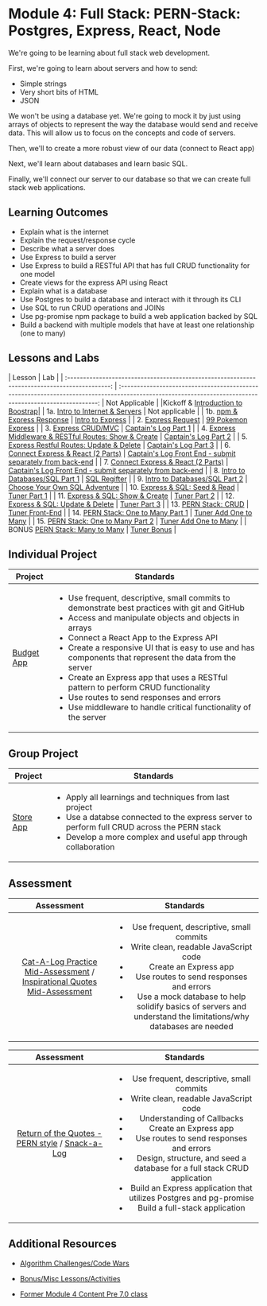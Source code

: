 # Module 4: Full Stack: PERN-Stack: Postgres, Express, React, Node

We're going to be learning about full stack web development.

First, we're going to learn about servers and how to send:

- Simple strings
- Very short bits of HTML
- JSON

We won't be using a database yet. We're going to mock it by just using arrays of objects to represent the way the database would send and receive data. This will allow us to focus on the concepts and code of servers.

Then, we'll to create a more robust view of our data (connect to React app)

Next, we'll learn about databases and learn basic SQL.

Finally, we'll connect our server to our database so that we can create full stack web applications.

## Learning Outcomes

- Explain what is the internet
- Explain the request/response cycle
- Describe what a server does
- Use Express to build a server
- Use Express to build a RESTful API that has full CRUD functionality for one model
- Create views for the express API using React
- Explain what is a database
- Use Postgres to build a database and interact with it through its CLI
- Use SQL to run CRUD operations and JOINs
- Use pg-promise npm package to build a web application backed by SQL
- Build a backend with multiple models that have at least one relationship (one to many)

## Lessons and Labs

|                                            Lesson                                             |                                                                           Lab                                                                           |
| :-------------------------------------------------------------------------------------------: | :-----------------------------------------------------------------------------------------------------------------------------------------------------: | Not Applicable |
|Kickoff & [Introduction to Boostrap](https://github.com/joinpursuit/Intro-to-Bootstrap-CSS-Code-Along)|
|         1a. [Intro to Internet & Servers](./intro-to-internet-and-servers/README.md)          |                                                                     Not applicable                                                                      |
|              1b. [npm & Express Response](./intro-to-express-response/README.md)              |                                           [Intro to Express](https://github.com/joinpursuit/intro-to-express)                                           |
|                  2. [Express Request](./intro-to-express-request/README.md)                   |                                         [99 Pokemon Express](https://github.com/joinpursuit/99-pokemon-express)                                         |
|                3. [Express CRUD/MVC](./express-rest-crud-mvc-index/README.md)                 |                                           [Captain's Log Part 1](https://github.com/joinpursuit/captains-log)                                           |
| 4. [Express Middleware & RESTful Routes: Show & Create](./express-rest-show-create/README.md) |                                       [Captain's Log Part 2](https://github.com/joinpursuit/captains-log#part-2)                                        |
|     5. [Express Restful Routes: Update & Delete](./express-rest-delete-update/README.md)      |                                       [Captain's Log Part 3](https://github.com/joinpursuit/captains-log#part-3)                                        |
|           6. [Connect Express & React (2 Parts)](./express-connect-react/README.md)           |                     [Captain's Log Front End - submit separately from back-end](https://github.com/joinpursuit/captains-log-react)                      |
|           7. [Connect Express & React (2 Parts)](./express-connect-react/README.md)           |                     [Captain's Log Front End - submit separately from back-end](https://github.com/joinpursuit/captains-log-react)                      |
|              8. [Intro to Databases/SQL Part 1](./intro-to-sql-part-1/README.md)              |                                               [SQL Regifter](https://github.com/joinpursuit/sql-regifter)                                               |
|              9. [Intro to Databases/SQL Part 2](./intro-to-sql-part-2/README.md)              | [Choose Your Own SQL Adventure](https://github.com/joinpursuit/Pursuit-Core-Web/blob/master/full_stack_express/intro-to-sql-part-2/README2.md#lab-time) |
|              10. [Express & SQL: Seed & Read](./express-sql-seed-read/README.md)              |                                                [Tuner Part 1](https://github.com/joinpursuit/tuner-api)                                                 |
|            11. [Express & SQL: Show & Create](./express-sql-create-show/README.md)            |                                             [Tuner Part 2](https://github.com/joinpursuit/tuner-api#part-2)                                             |
|          12. [Express & SQL: Update & Delete](./express-sql-delete-update/README.md)          |                                             [Tuner Part 3](https://github.com/joinpursuit/tuner-api#part-3)                                             |
|                         13. [PERN Stack: CRUD](./pern-crud/README.md)                         |                                              [Tuner Front-End](https://github.com/joinpursuit/tuner-react)                                              |
|             14. [PERN Stack: One to Many Part 1](./pern-one-to-many-1/README.md)              |                   [Tuner Add One to Many](https://github.com/joinpursuit/tuner-api#bonus-part-5-part-4-is-a-react-app-see-other-repo)                   |
|             15. [PERN Stack: One to Many Part 2](./pern-one-to-many-2/README.md)              |                                  [Tuner Add One to Many](https://github.com/joinpursuit/tuner-api#super-bonus-part-6)                                   |
|                BONUS [PERN Stack: Many to Many](./pern-many-to-many/README.md)                |                                       [Tuner Bonus](https://github.com/joinpursuit/tuner-api#super-bonus-part-6)                                        |

## Individual Project

| Project                                                                   | Standards                                                                                                                                                                                                                                                                                                                                                                                                                                                                                                                                                |
| ------------------------------------------------------------------------- | -------------------------------------------------------------------------------------------------------------------------------------------------------------------------------------------------------------------------------------------------------------------------------------------------------------------------------------------------------------------------------------------------------------------------------------------------------------------------------------------------------------------------------------------------------- |
| [Budget App](https://github.com/joinpursuit/budgeting-app-project-prompt) | <ul><li>Use frequent, descriptive, small commits to demonstrate best practices with git and GitHub</li><li> Access and manipulate objects and objects in arrays</li><li>Connect a React App to the Express API</li><li>Create a responsive UI that is easy to use and has components that represent the data from the server</li><li> Create an Express app that uses a RESTful pattern to perform CRUD functionality </li><li> Use routes to send responses and errors</li><li> Use middleware to handle critical functionality of the server</li></ul> |

## Group Project

| Project                                                        | Standards                                                                                                                                                                                                                                   |
| -------------------------------------------------------------- | ------------------------------------------------------------------------------------------------------------------------------------------------------------------------------------------------------------------------------------------- |
| [Store App](https://github.com/joinpursuit/pern-store-project) | <ul><li>Apply all learnings and techniques from last project</li><li>Use a databse connected to the express server to perform full CRUD across the PERN stack</li><li>Develop a more complex and useful app through collaboration</li></ul> |

## Assessment

|                                                                                                 Assessment                                                                                                 |                                                                                                                                                       Standards                                                                                                                                                        |
| :--------------------------------------------------------------------------------------------------------------------------------------------------------------------------------------------------------: | :--------------------------------------------------------------------------------------------------------------------------------------------------------------------------------------------------------------------------------------------------------------------------------------------------------------------: |
| [Cat-A-Log Practice Mid-Assessment](https://github.com/joinpursuit/express-cat-a-log-api-assessment) / [Inspirational Quotes Mid-Assessment](https://github.com/joinpursuit/express-quotes-api-assessment) | <ul><li> Use frequent, descriptive, small commits</li><li> Write clean, readable JavaScript code</li></li><li> Create an Express app</li><li> Use routes to send responses and errors</li><li>Use a mock database to help solidify basics of servers and understand the limitations/why databases are needed</li></ul> |

|                                                                          Assessment                                                                           |                                                                                                                                                                                                             Standards                                                                                                                                                                                                              |
| :-----------------------------------------------------------------------------------------------------------------------------------------------------------: | :--------------------------------------------------------------------------------------------------------------------------------------------------------------------------------------------------------------------------------------------------------------------------------------------------------------------------------------------------------------------------------------------------------------------------------: |
| [Return of the Quotes - PERN style](https://github.com/joinpursuit/pern-quotes-w-tests) / [Snack-a-Log](https://github.com/joinpursuit/pern-final-assessment) | <ul><li> Use frequent, descriptive, small commits</li><li> Write clean, readable JavaScript code</li><li> Understanding of Callbacks</li><li> Create an Express app</li><li> Use routes to send responses and errors</li><li>Design, structure, and seed a database for a full stack CRUD application</li><li>Build an Express application that utilizes Postgres and pg-promise</li><li> Build a full-stack application</li></ul> |

## Additional Resources

- [Algorithm Challenges/Code Wars](https://github.com/joinpursuit/Pursuit-Core-Web/tree/master/full_stack_express/algorithm-challenges)
- [Bonus/Misc Lessons/Activities](https://github.com/joinpursuit/Pursuit-Core-Web/tree/master/advanced_or_misc/bonus_module_4)

- [Former Module 4 Content Pre 7.0 class](../node/)
